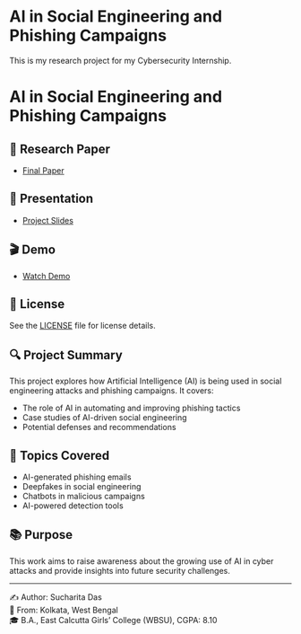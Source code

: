 # AI in Social Engineering and Phishing Campaigns

This is my research project for my Cybersecurity Internship.

# AI in Social Engineering and Phishing Campaigns

## 📄 Research Paper
- [Final Paper](01-research-paper/final_research_paper.pdf)

## 🎤 Presentation
- [Project Slides](02-presentation/project_presentation.pdf)

## 🎬 Demo
- [Watch Demo](03-demo/demo_video_link.txt)

## 📜 License
See the [LICENSE](LICENSE) file for license details.

## 🔍 Project Summary
This project explores how Artificial Intelligence (AI) is being used in social engineering attacks and phishing campaigns. It covers:
- The role of AI in automating and improving phishing tactics
- Case studies of AI-driven social engineering
- Potential defenses and recommendations

## 🧠 Topics Covered
- AI-generated phishing emails
- Deepfakes in social engineering
- Chatbots in malicious campaigns
- AI-powered detection tools

## 📚 Purpose
This work aims to raise awareness about the growing use of AI in cyber attacks and provide insights into future security challenges.

---

✍️ Author: Sucharita Das  
📍 From: Kolkata, West Bengal  
🎓 B.A., East Calcutta Girls’ College (WBSU), CGPA: 8.10  
